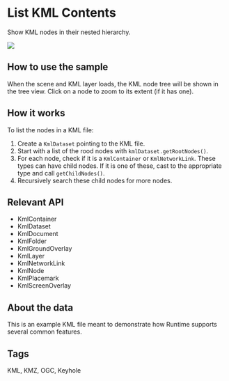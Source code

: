 # List KML Contents

Show KML nodes in their nested hierarchy.

![]("ListKMLContents.png)

## How to use the sample

When the scene and KML layer loads, the KML node tree will be shown in the tree view. Click on a node to zoom to its extent (if it has one).

## How it works

To list the nodes in a KML file:


  1. Create a `KmlDataset` pointing to the KML file.
  2. Start with a list of the rood nodes with `kmlDataset.getRootNodes()`.
  3. For each node, check if it is a `KmlContainer` or `KmlNetworkLink`. These types can have child nodes. If it is one of these, cast to the appropriate type and call `getChildNodes()`.
  4. Recursively search these child nodes for more nodes.


## Relevant API


  * KmlContainer
  * KmlDataset
  * KmlDocument
  * KmlFolder
  * KmlGroundOverlay
  * KmlLayer
  * KmlNetworkLink
  * KmlNode
  * KmlPlacemark
  * KmlScreenOverlay


## About the data

This is an example KML file meant to demonstrate how Runtime supports several common features.

## Tags

KML, KMZ, OGC, Keyhole
